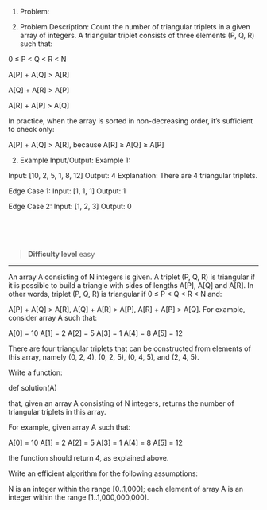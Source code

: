 1. Problem: 

1. Problem Description:
Count the number of triangular triplets in a given array of integers.
A triangular triplet consists of three elements (P, Q, R) such that:

0 ≤ P < Q < R < N

A[P] + A[Q] > A[R]

A[Q] + A[R] > A[P]

A[R] + A[P] > A[Q]

In practice, when the array is sorted in non-decreasing order, it’s sufficient to check only:

A[P] + A[Q] > A[R], because A[R] ≥ A[Q] ≥ A[P]


2. Example Input/Output:
Example 1:

Input: [10, 2, 5, 1, 8, 12]
Output: 4
Explanation: There are 4 triangular triplets.

Edge Case 1:
Input: [1, 1, 1]
Output: 1

Edge Case 2:
Input: [1, 2, 3]
Output: 0


<br><br><br>

> **Difficulty level**
> easy

---

An array A consisting of N integers is given. A triplet (P, Q, R) is triangular if it is possible to build a triangle with sides of lengths A[P], A[Q] and A[R]. In other words, triplet (P, Q, R) is triangular if 0 ≤ P < Q < R < N and:

A[P] + A[Q] > A[R],
A[Q] + A[R] > A[P],
A[R] + A[P] > A[Q].
For example, consider array A such that:

A[0] = 10 A[1] = 2 A[2] = 5 A[3] = 1 A[4] = 8 A[5] = 12

There are four triangular triplets that can be constructed from elements of this array, namely (0, 2, 4), (0, 2, 5), (0, 4, 5), and (2, 4, 5).

Write a function:

def solution(A)


that, given an array A consisting of N integers, returns the number of triangular triplets in this array.

For example, given array A such that:

A[0] = 10 A[1] = 2 A[2] = 5 A[3] = 1 A[4] = 8 A[5] = 12

the function should return 4, as explained above.

Write an efficient algorithm for the following assumptions:

N is an integer within the range [0..1,000];
each element of array A is an integer within the range [1..1,000,000,000].